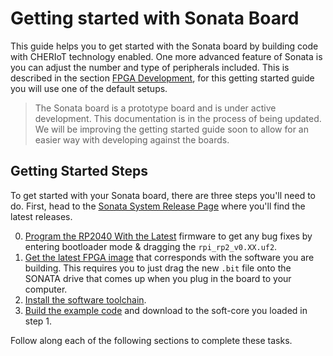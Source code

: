 # Getting started with Sonata Board

This guide helps you to get started with the Sonata board by building code with CHERIoT technology enabled. One more advanced feature of Sonata is you can adjust the number
and type of peripherals included. This is described in the section [FPGA Development](../dev/fpga-development.md), for this getting started guide you will use one of the
default setups.

> The Sonata board is a prototype board and is under active development.
> This documentation is in the process of being updated.
> We will be improving the getting started guide soon to allow for an easier way with developing against the boards.

## Getting Started Steps

To get started with your Sonata board, there are three steps you'll need to do. First, head to
the [Sonata System Release Page](https://github.com/lowRISC/sonata-system/releases/) where you'll find the latest releases.

0. [Program the RP2040 With the Latest](rp2040-update.md) firmware to get any bug fixes by entering bootloader mode & dragging the `rpi_rp2_v0.XX.uf2`.
1. [Get the latest FPGA image](fpga-update.md) that corresponds with the software you are building. This requires you to just drag the new `.bit` file onto the SONATA drive that comes up when you plug in the board to your computer.
2. [Install the software toolchain](toolchain-setup.md).
3. [Build the example code](building-examples.md) and download to the soft-core you loaded in step 1.

Follow along each of the following sections to complete these tasks.
